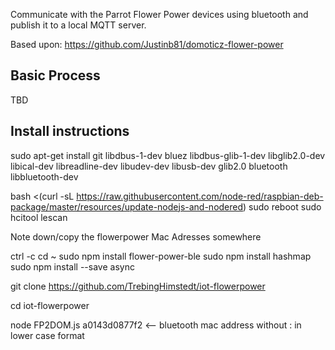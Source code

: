 Communicate with the Parrot Flower Power devices using bluetooth and publish it to a local MQTT server.

Based upon: https://github.com/Justinb81/domoticz-flower-power 

## Basic Process

TBD

## Install instructions

sudo apt-get install git libdbus-1-dev bluez libdbus-glib-1-dev libglib2.0-dev libical-dev libreadline-dev libudev-dev libusb-dev glib2.0 bluetooth libbluetooth-dev

bash <(curl -sL https://raw.githubusercontent.com/node-red/raspbian-deb-package/master/resources/update-nodejs-and-nodered)
sudo reboot
sudo hcitool lescan 

Note down/copy the flowerpower Mac Adresses somewhere

ctrl -c
cd ~
sudo npm install flower-power-ble
sudo npm install hashmap
sudo npm install --save async

git clone https://github.com/TrebingHimstedt/iot-flowerpower

cd iot-flowerpower

node FP2DOM.js a0143d0877f2 <-- bluetooth mac address without : in lower case format

